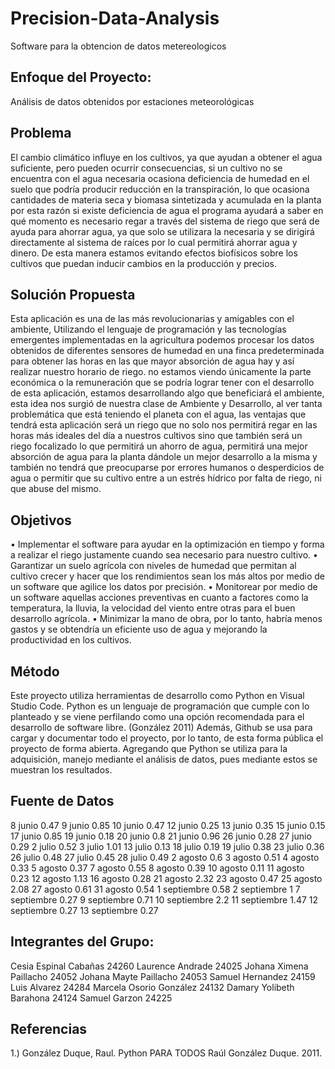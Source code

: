 # Precision-Data-Analysis
Software para la obtencion de datos metereologicos 

## Enfoque del Proyecto:
Análisis de datos obtenidos por 
estaciones meteorológicas

## Problema  
El cambio climático influye en los cultivos, ya que  ayudan a obtener el agua suficiente, pero  pueden ocurrir consecuencias, si un cultivo no se encuentra con el agua necesaria  ocasiona deficiencia de humedad en el suelo que podría producir reducción en la transpiración, lo que ocasiona cantidades de materia seca y biomasa sintetizada y acumulada en la planta  por esta razón si existe deficiencia de agua el programa ayudará a saber en qué momento es necesario regar a través del sistema de riego que será de ayuda para  ahorrar  agua, ya que solo se utilizara la necesaria y se dirigirá directamente al sistema de raíces por lo cual permitirá ahorrar agua y dinero. De esta manera estamos evitando efectos biofísicos sobre los cultivos que puedan  inducir cambios en la producción y precios.


## Solución Propuesta
Esta aplicación es una de las más revolucionarias y amigables con el ambiente, Utilizando el lenguaje de programación y las tecnologías emergentes implementadas  en la agricultura podemos procesar los datos obtenidos de diferentes sensores de humedad en una finca predeterminada para obtener las horas en las que mayor absorción de agua hay y así realizar nuestro horario de riego. no estamos viendo únicamente la parte económica o la remuneración que se podría lograr tener con el desarrollo de esta aplicación, estamos desarrollando algo que beneficiará el ambiente, esta idea nos surgió de nuestra clase de Ambiente y Desarrollo, al ver tanta problemática que está teniendo el planeta con el agua, las ventajas que tendrá esta aplicación será un riego que no solo nos permitirá regar en las horas más ideales del día a  nuestros cultivos sino que también será un riego focalizado lo que permitirá un ahorro de agua, permitirá una mejor absorción de agua para la planta dándole un mejor desarrollo a la misma y también no tendrá que preocuparse por errores humanos o desperdicios de agua o permitir que su cultivo entre a un estrés hídrico por falta de riego, ni que abuse del mismo.

## Objetivos
•	Implementar el software para ayudar en la optimización en tiempo y forma a realizar el riego justamente cuando sea necesario para nuestro cultivo.
•	Garantizar un suelo agrícola con niveles de humedad que permitan al cultivo crecer y hacer que los rendimientos sean los más altos por medio de un software que agilice los datos por precisión. 
•	Monitorear por medio de un software aquellas acciones preventivas en cuanto a factores como la temperatura, la lluvia, la velocidad del viento entre otras para el buen desarrollo agrícola. 
•	Minimizar la mano de obra, por lo tanto, habría menos gastos y se obtendría un eficiente uso de agua y mejorando la productividad en los cultivos.

## Método
Este proyecto utiliza herramientas de desarrollo como Python en Visual Studio Code. Python es un lenguaje de programación que cumple con lo planteado y se viene perfilando como una opción recomendada para el desarrollo de software libre. (González 2011) Además, Github se usa para cargar y documentar todo el proyecto, por lo tanto, de esta forma pública el proyecto de forma abierta. Agregando que Python se utiliza para la adquisición, manejo mediante el análisis de datos, pues mediante estos se muestran los resultados. 

## Fuente de Datos

8	junio	 	0.47
9	junio	 	0.85
10	junio	 	0.47
12	junio	 	0.25
13	junio	 	0.35
15	junio	 	0.15
17	junio	 	0.85
19	junio	 	0.18
20	junio	 	0.8
21	junio	 	0.96
26	junio	 	0.28
27	junio	 	0.29
2	julio	 	0.52
3	julio	 	1.01
13	julio	 	0.13
18	julio	 	0.19
19	julio	 	0.38
23	julio	 	0.36
26	julio	 	0.48
27	julio	 	0.45
28	julio	 	0.49
2	agosto	 	0.6
3	agosto	 	0.51
4	agosto	 	0.33
5	agosto	 	0.37
7	agosto	 	0.55
8	agosto	 	0.39
10	agosto	 	0.11
11	agosto	 	0.23
12	agosto	 	1.13
16	agosto	 	0.28
21	agosto	 	2.32
23	agosto	 	0.47
25	agosto	 	2.08
27	agosto	 	0.61
31	agosto	 	0.54
1	septiembre	 	0.58
2	septiembre	 	1
7	septiembre	 	0.27
9	septiembre	 	0.71
10	septiembre	 	2.2
11	septiembre	 	1.47
12	septiembre	 	0.27
13	septiembre	 	0.27

## Integrantes del Grupo:
Cesia Espinal Cabañas 24260
Laurence Andrade 24025
Johana Ximena Paillacho 24052
Johana Mayte Paillacho 24053
Samuel Hernandez 24159
Luis Alvarez 24284
Marcela Osorio González 24132
Damary Yolibeth Barahona 24124
Samuel Garzon 24225

## Referencias 
1.) González Duque, Raul. Python PARA TODOS Raúl González Duque. 2011.

